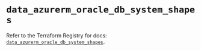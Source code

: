 # `data_azurerm_oracle_db_system_shapes`

Refer to the Terraform Registry for docs: [`data_azurerm_oracle_db_system_shapes`](https://registry.terraform.io/providers/hashicorp/azurerm/4.18.0/docs/data-sources/oracle_db_system_shapes).
